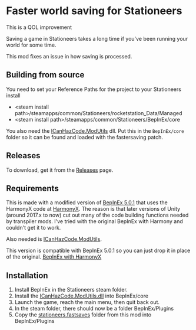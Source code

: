 # Faster world saving for Stationeers
This is a QOL improvement

Saving a game in Stationeers takes a long time if you've been running your world for some time.

This mod fixes an issue in how saving is processed.

## Building from source

You need to set your Reference Paths for the project to your Stationeers install
 - \<steam install path\>/steamapps/common/Stationeers/rocketstation_Data/Managed
 - \<steam install path\>/steamapps/common/Stationeers/BepInEx/core
 
 You also need the [ICanHazCode.ModUtils](https://github.com/ICanHazCode/ModUtils) dll.
 Put this in the `BepInEx/core` folder so it can be found and loaded with the fastersaving patch.


## Releases

To download, get it from the [Releases](https://github.com/ICanHazCode/Stationeers.FasterSaving/releases) page.


## Requirements
This is made with a modified version of [BepInEx 5.0.1](https://github.com/BepInEx/BepInEx/releases) that uses the HarmonyX code at [HarmonyX](https://github.com/BepInEx/HarmonyX).
The reason is that later versions of Unity (around 2017.x to now) cut out many of the code building functions needed by transpiler mods.
I've tried with the original BepInEx with Harmony and couldn't get it to work.

Also needed is [ICanHazCode.ModUtils](https://github.com/ICanHazCode/ModUtils).

This version is compatible with BepInEx 5.0.1 so you can just drop it in place of the original.
[BepInEx with HarmonyX](https://github.com/ICanHazCode/BepInEx/releases)

## Installation
1. Install BepInEx in the Stationeers steam folder.
2. Install the [ICanHazCode.ModUtils.dll](https://github.com/ICanHazCode/ModUtils) into BepInEx/core
3. Launch the game, reach the main menu, then quit back out.
4. In the steam folder, there should now be a folder BepInEx/Plugins
5. Copy the [stationeers.fastsaves]() folder from this mod into BepInEx/Plugins


